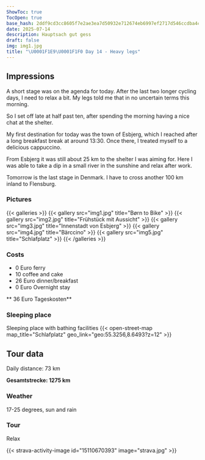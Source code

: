 ```yaml
---
ShowToc: true
TocOpen: true
base_hash: 2ddf9cd3cc8605f7e2ae3ea7d50932e712674eb6997ef2717d546ccdba4cb561
date: 2025-07-14
description: Hauptsach gut gess
draft: false
img: img1.jpg
title: "\U0001F1E9\U0001F1F0 Day 14 - Heavy legs"
---
```


## Impressions
A short stage was on the agenda for today. After the last two longer cycling days, I need to relax a bit. My legs told me that in no uncertain terms this morning.

So I set off late at half past ten, after spending the morning having a nice chat at the shelter.

My first destination for today was the town of Esbjerg, which I reached after a long breakfast break at around 13:30. Once there, I treated myself to a delicious cappuccino.

From Esbjerg it was still about 25 km to the shelter I was aiming for. Here I was able to take a dip in a small river in the sunshine and relax after work.

Tomorrow is the last stage in Denmark. I have to cross another 100 km inland to Flensburg.

### Pictures
{{< galleries >}}
{{< gallery src="img1.jpg" title="Børn to Bike" >}}
{{< gallery src="img2.jpg" title="Frühstück mit Aussicht" >}}
{{< gallery src="img3.jpg" title="Innenstadt von Esbjerg" >}}
{{< gallery src="img4.jpg" title="Bärccino" >}}
{{< gallery src="img5.jpg" title="Schlafplatz" >}}
{{< /galleries >}}

### Costs
- 0 Euro ferry
- 10 coffee and cake
- 26 Euro dinner/breakfast
- 0 Euro Overnight stay

** 36 Euro Tageskosten**

### Sleeping place
Sleeping place with bathing facilities
{{< open-street-map map_title="Schlafplatz" geo_link="geo:55.3256,8.6493?z=12" >}}

## Tour data
Daily distance: 73 km

**Gesamtstrecke: 1275 km**

### Weather
17-25 degrees, sun and rain

### Tour
Relax

{{< strava-activity-image id="15110670393" image="strava.jpg" >}}